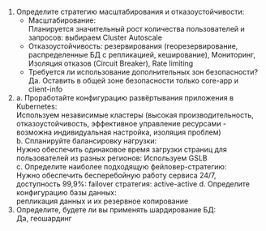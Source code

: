 1. Определите стратегию масштабирования и отказоустойчивости:
   - Масштабирование:  
   Планируется значительный рост количества пользователей и запросов: выбираем Cluster Autoscale    
   - Отказоустойчивость: резервирования (георезервирование, распределенные БД с репликацией, кеширование),
   Мониторинг,
   Изоляция отказов (Circuit Breaker),
   Rate limiting  
   - Требуется ли использование дополнительных зон безопасности?
   Да. Оставить в общей зоне безопасности только core-app и client-info
2. a. Проработайте конфигурацию развёртывания приложения в Kubernetes:  
   Используем независимые кластеры (высокая производительность, отказоустойчивость,
   эффективное управление ресурсами - возможна индивидуальная настройка, изоляция проблем)  
   b. Спланируйте балансировку нагрузки:  
   Нужно обеспечить одинаковое время загрузки страниц для пользователей из разных регионов: Используем GSLB  
   c. Определите наиболее подходящую фейловер-стратегию:  
   Нужно обеспечить бесперебойную работу сервиса 24/7, доступность 99,9%: failover стратегия: active-active
   d. Определите конфигурацию базы данных:  
   репликация данных и их резервное копирование  
3. Определите, будете ли вы применять шардирование БД:  
   Да, геошардинг
